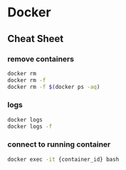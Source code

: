# Docker

## Cheat Sheet

### remove containers

```sh
docker rm 
docker rm -f 
docker rm -f $(docker ps -aq)
```

### logs

```sh
docker logs 
docker logs -f 
```

### connect to running container
```sh
docker exec -it {container_id} bash
```

